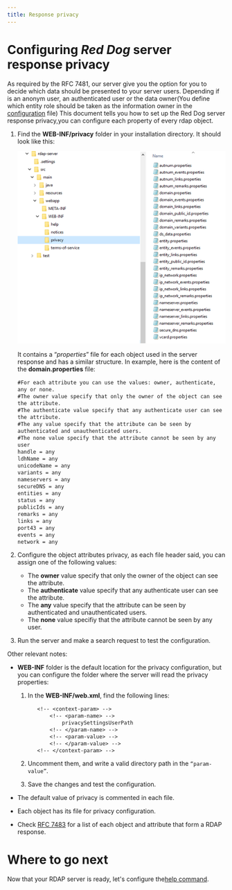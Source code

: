 ```yaml
---
title: Response privacy
---
```


# Configuring _Red Dog_ server response privacy

As required by the RFC 7481, our server give you the  option for you to decide which data should be presented to your server users.
Depending if is an anonym user, an authenticated user or the data owner(You define which entity role should be taken as the information owner in the [configuration](behavior-configuration.html "Server Behavior Configuration") file)
This document tells you how to set up the Red Dog server response privacy,you can configure each property of every rdap object.


1.	Find the **WEB-INF/privacy** folder in your installation directory. It should look like this:
	
	![PRIVACY CONFIGURATION PATH](img/privacy-configuration-path.png)

	It contains a “_properties_” file for each object used in the server response and has a similar structure. In example, here is the content of the **domain.properties** file: 

		#For each attribute you can use the values: owner, authenticate, any or none.
		#The owner value specify that only the owner of the object can see the attribute.
		#The authenticate value specify that any authenticate user can see the attribute.
		#The any value specify that the attribute can be seen by authenticated and unauthenticated users.
		#The none value specify that the attribute cannot be seen by any user
		handle = any
		ldhName = any
		unicodeName = any
		variants = any
		nameservers = any
		secureDNS = any
		entities = any
		status = any
		publicIds = any
		remarks = any
		links = any
		port43 = any
		events = any
		network = any
    	
2. Configure the object attributes privacy, as each file header said, you can assign one of the following values:

	+	The **owner** value specify that only the owner  of the object can see the attribute.
	+	The **authenticate** value specify that any authenticate user can see the attribute.
	+	The **any** value specify that the attribute can be seen by authenticated and unauthenticated users.
	+	The **none** value specifiy that the attribute cannot be seen by any user.

3. Run the server and make a search request to test the configuration.

Other relevant notes:

+	**WEB-INF** folder is the default location for the privacy configuration, but you can configure the folder where the server will read the privacy properties:

	1.   In the **WEB-INF/web.xml**, find the following lines:

				<!-- <context-param> -->
					<!-- <param-name> -->
						privacySettingsUserPath
					<!-- </param-name> -->
					<!-- <param-value> -->
					<!-- </param-value> -->
				<!-- </context-param> -->

	2.	Uncomment them, and write a valid directory path in the `“param-value”`.

	3.	Save the changes and test the configuration.

+	 The default value of privacy is commented in each file. 

+	 Each object has its file for privacy configuration.

+	 Check [RFC 7483](https://tools.ietf.org/html/rfc7483 "JSON Responses for the Registration Data Access Protocol (RDAP)") for a list of each object and attribute that form a RDAP response.

# Where to go next

Now that your RDAP server is ready, let's configure the[help command](help-response.html "Help Command Configuration").



